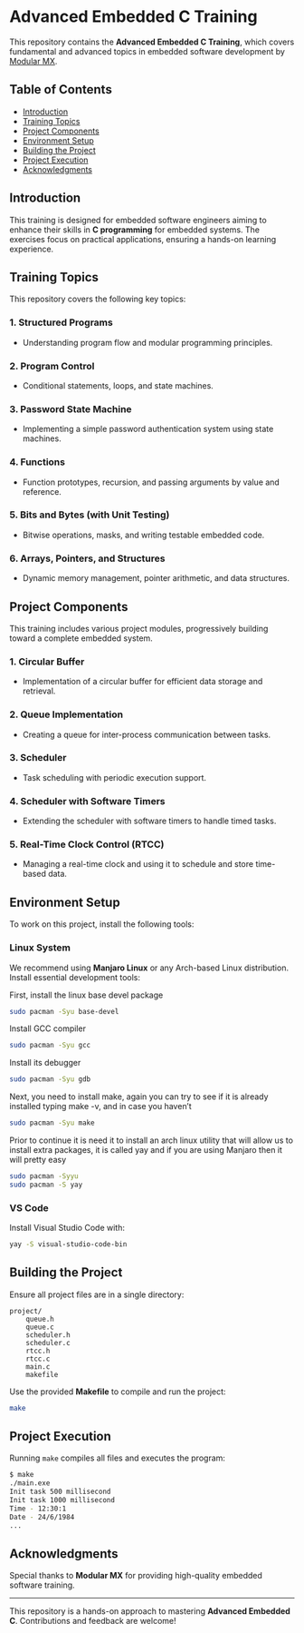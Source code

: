 # Advanced Embedded C Training

This repository contains the **Advanced Embedded C Training**, which covers fundamental and advanced topics in embedded software development by [Modular MX](https://www.linkedin.com/company/modular-mx/). 

## Table of Contents
- [Introduction](#introduction)
- [Training Topics](#training-topics)
- [Project Components](#project-components)
- [Environment Setup](#environment-setup)
- [Building the Project](#building-the-project)
- [Project Execution](#project-execution)
- [Acknowledgments](#acknowledgments)

## Introduction
This training is designed for embedded software engineers aiming to enhance their skills in **C programming** for embedded systems. The exercises focus on practical applications, ensuring a hands-on learning experience.

## Training Topics
This repository covers the following key topics:

### 1. Structured Programs
   - Understanding program flow and modular programming principles.

### 2. Program Control
   - Conditional statements, loops, and state machines.

### 3. Password State Machine
   - Implementing a simple password authentication system using state machines.

### 4. Functions
   - Function prototypes, recursion, and passing arguments by value and reference.

### 5. Bits and Bytes (with Unit Testing)
   - Bitwise operations, masks, and writing testable embedded code.

### 6. Arrays, Pointers, and Structures
   - Dynamic memory management, pointer arithmetic, and data structures.

## Project Components
This training includes various project modules, progressively building toward a complete embedded system.

### 1. Circular Buffer
   - Implementation of a circular buffer for efficient data storage and retrieval.

### 2. Queue Implementation
   - Creating a queue for inter-process communication between tasks.

### 3. Scheduler
   - Task scheduling with periodic execution support.

### 4. Scheduler with Software Timers
   - Extending the scheduler with software timers to handle timed tasks.

### 5. Real-Time Clock Control (RTCC)
   - Managing a real-time clock and using it to schedule and store time-based data.

## Environment Setup
To work on this project, install the following tools:

### Linux System
We recommend using **Manjaro Linux** or any Arch-based Linux distribution. Install essential development tools:

First, install the linux base devel package
```sh
sudo pacman -Syu base-devel
```

Install GCC compiler
```sh
sudo pacman -Syu gcc
```

Install its debugger
```sh
sudo pacman -Syu gdb
```
Next, you need to install make, again you can try to see if it is already installed typing  make -v, and in case you haven’t
```sh
sudo pacman -Syu make
```

Prior to continue it is need it to install an arch linux utility that will allow us to install extra packages, it is called yay and if you are using Manjaro then it will pretty easy
```sh
sudo pacman -Syyu
sudo pacman -S yay
```

### VS Code
Install Visual Studio Code with:
```sh
yay -S visual-studio-code-bin
```

## Building the Project
Ensure all project files are in a single directory:
```
project/
    queue.h
    queue.c
    scheduler.h
    scheduler.c
    rtcc.h
    rtcc.c
    main.c
    makefile
```

Use the provided **Makefile** to compile and run the project:
```sh
make
```

## Project Execution
Running `make` compiles all files and executes the program:
```sh
$ make
./main.exe
Init task 500 millisecond
Init task 1000 millisecond
Time - 12:30:1
Date - 24/6/1984
...
```

## Acknowledgments
Special thanks to **Modular MX** for providing high-quality embedded software training.

---
This repository is a hands-on approach to mastering **Advanced Embedded C**. Contributions and feedback are welcome!
